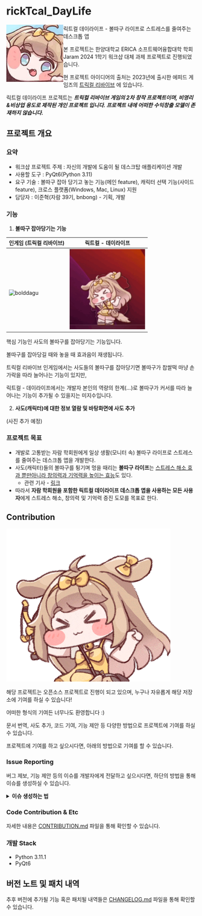 # rickTcal_DayLife
<p>
  <img align="left" width="30%" src="./images/빠따.jpeg"/>
</p>

릭트컬 데이라이프 - 볼따구 라이프로 스트레스를 줄여주는 데스크톱 앱

본 프로젝트는 한양대학교 ERICA 소프트웨어융합대학 학회 Jaram 2024 1학기 워크샵 대체 과제 프로젝트로 진행되었습니다.

현 프로젝트 아이디어의 출처는 2023년에 출시한 에피드 게임즈의 [트릭컬 리바이브](https://trickcal.com/) 에 있습니다.

릭트컬 데이라이프 프로젝트는 ***트릭컬 리바이브 게임의 2차 창작 프로젝트이며, 비영리&비상업 용도로 제작된 개인 프로젝트 입니다.
프로젝트 내에 어떠한 수익창출 모델이 존재하지 않습니다.***

## 프로젝트 개요

### 요약

 - 워크샵 프로젝트 주제 : 자신의 개발에 도움이 될 데스크탑 애플리케이션 개발
 - 사용할 도구 : PyQt6(Python 3.11)
 - 요구 기술 : 볼따구 잡아 당기고 놓는 기능(메인 feature), 캐릭터 선택 기능(사이드 feature), 크로스 플랫폼(Windows, Mac, Linux) 지원
 - 담당자 : 이준혁(자람 39기, bnbong) - 기획, 개발

### 기능

1. **볼따구 잡아당기는 기능**

| 인게임 (트릭컬 리바이브)                                                                  | 릭트컬 - 데이라이프                                |
|---------------------------------------------------------------------------------|--------------------------------------------|
| <br/><img src="./images/bolddagu.gif" alt="bolddagu" style="width: 200px; height: auto;"> | <img src="./images/butterouch.gif" alt="butterbolddagu" style="width: 200px; height: auto;"> |

핵심 기능인 사도의 볼따구를 잡아당기는 기능입니다.

볼따구를 잡아당길 때와 놓을 때 효과음이 재생됩니다.

트릭컬 리바이브 인게임에서는 사도들의 볼따구를 잡아당기면 볼따구가 찹쌀떡 마냥 손가락을 따라 늘어나는 기능이 있지만,

릭트컬 - 데이라이프에서는 개발자 본인의 역량의 한계(...)로 볼따구가 커서를 따라 늘어나는 기능이 추가될 수 있을지는 미지수입니다.

2. **사도(캐릭터)에 대한 정보 열람 및 바탕화면에 사도 추가**

(사진 추가 예정)

### 프로젝트 목표

 - 개발로 고통받는 자람 학회원에게 일상 생활(모니터 속) 볼따구 라이프로 스트레스를 줄여주는 데스크톱 앱을 개발한다.
 - 사도(캐릭터)들의 볼따구를 튕기며 멍을 때리는 **볼따구 라이프**는 <u>스트레스 해소 효과 뿐만아니라 창의력과 기억력을 높이는 효능</u>도 있다. 
   - 관련 기사 - [링크](https://m.health.chosun.com/svc/news_view.html?contid=2023031701752)
 - 따라서 **자람 학회원을 포함한 릭트컬 데이라이프 데스크톱 앱을 사용하는 모든 사용자**에게 스트레스 해소, 창의력 및 기억력 증진 도모를 목표로 한다.

## Contribution

![butterdance.gif](./images/butterdance.gif)

해당 프로젝트는 오픈소스 프로젝트로 진행이 되고 있으며, 누구나 자유롭게 해당 저장소에 기여를 하실 수 있습니다!

어떠한 형식의 기여든 너무나도 환영합니다 :)

문서 번역, 사도 추가, 코드 기여, 기능 제안 등 다양한 방법으로 프로젝트에 기여를 하실 수 있습니다.

프로젝트에 기여를 하고 싶으시다면, 아래의 방법으로 기여를 할 수 있습니다.

### Issue Reporting

버그 제보, 기능 제안 등의 이슈를 개발자에게 전달하고 싶으시다면, 하단의 방법을 통해 이슈를 생성하실 수 있습니다.

<details>
<summary><b>이슈 생성하는 법</b></summary>
<div markdown="1">

rickTcal_DayLife github 저장소 상단의 Issues 탭을 눌러 그동안 생성된 이슈들을 볼 수 있으며 새로운 이슈를 생성할 수 있습니다.

![issue1](images/issue_1.png)

rickTcal_DayLife 프로젝트가 제공하는 template로 이슈를 작성할 수 있습니다.

이슈를 생성하기 위해 먼저, 우측의 New issue 버튼을 누릅니다.

![issue2](images/issue_2.png)

그리고 나타나는 화면에서, 원하는 이슈 template을 선택한 후, 이슈를 작성합니다.

template을 선택하면 다음과 같이 이슈를 작성할 수 있는 양식이 화면이 나타납니다.

![issue3](images/issue_3.png)

만약, template를 사용하지 않고 자유롭게 이슈를 작성하고 싶으시다면,

![issue2](images/issue_2.png)

template 선택창 하단의 [Open a blank issue](https://github.com/bnbong/rickTcal_DayLife/issues/new) 버튼을 눌러 자유 양식의 이슈를 작성할 수 있습니다.

![issue4](images/issue_4.png)

</div>
</details>

### Code Contribution & Etc

자세한 내용은 [CONTRIBUTION.md](CONTRIBUTING.md) 파일을 통해 확인할 수 있습니다.

### 개발 Stack

 - Python 3.11.1
 - PyQt6

## 버전 노트 및 패치 내역

추후 버전에 추가될 기능 혹은 패치될 내역들은 [CHANGELOG.md](CHANGELOG.md) 파일을 통해 확인할 수 있습니다.